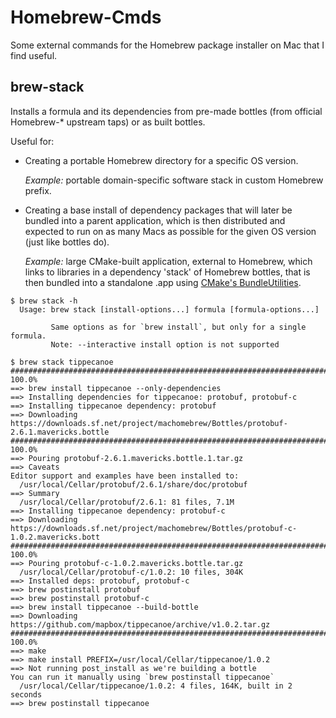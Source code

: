 Homebrew-Cmds
==============

Some external commands for the Homebrew package installer on Mac that I find 
useful.

brew-stack
----------

Installs a formula and its dependencies from pre-made bottles (from official 
Homebrew-* upstream taps) or as built bottles.

Useful for:

 * Creating a portable Homebrew directory for a specific OS version.
 
   *Example:* portable domain-specific software stack in custom Homebrew prefix.
    
 * Creating a base install of dependency packages that will later be bundled 
   into a parent application, which is then distributed and expected to run on 
   as many Macs as possible for the given OS version (just like bottles do).
   
   *Example:* large CMake-built application, external to Homebrew, which links 
   to libraries in a dependency 'stack' of Homebrew bottles, that is then 
   bundled into a standalone .app using [CMake's BundleUtilities](http://www.cmake.org/cmake/help/v3.0/module/BundleUtilities.html).
   
```
$ brew stack -h
  Usage: brew stack [install-options...] formula [formula-options...]

         Same options as for `brew install`, but only for a single formula.
         Note: --interactive install option is not supported

$ brew stack tippecanoe
######################################################################## 100.0%
==> brew install tippecanoe --only-dependencies
==> Installing dependencies for tippecanoe: protobuf, protobuf-c
==> Installing tippecanoe dependency: protobuf
==> Downloading https://downloads.sf.net/project/machomebrew/Bottles/protobuf-2.6.1.mavericks.bottle
######################################################################## 100.0%
==> Pouring protobuf-2.6.1.mavericks.bottle.1.tar.gz
==> Caveats
Editor support and examples have been installed to:
  /usr/local/Cellar/protobuf/2.6.1/share/doc/protobuf
==> Summary
  /usr/local/Cellar/protobuf/2.6.1: 81 files, 7.1M
==> Installing tippecanoe dependency: protobuf-c
==> Downloading https://downloads.sf.net/project/machomebrew/Bottles/protobuf-c-1.0.2.mavericks.bott
######################################################################## 100.0%
==> Pouring protobuf-c-1.0.2.mavericks.bottle.tar.gz
  /usr/local/Cellar/protobuf-c/1.0.2: 10 files, 304K
==> Installed deps: protobuf, protobuf-c
==> brew postinstall protobuf
==> brew postinstall protobuf-c
==> brew install tippecanoe --build-bottle
==> Downloading https://github.com/mapbox/tippecanoe/archive/v1.0.2.tar.gz
######################################################################## 100.0%
==> make
==> make install PREFIX=/usr/local/Cellar/tippecanoe/1.0.2
==> Not running post_install as we're building a bottle
You can run it manually using `brew postinstall tippecanoe`
  /usr/local/Cellar/tippecanoe/1.0.2: 4 files, 164K, built in 2 seconds
==> brew postinstall tippecanoe
```
